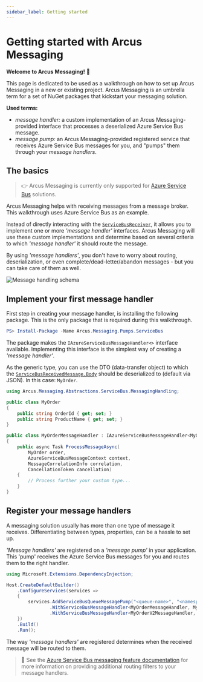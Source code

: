 ```yaml
---
sidebar_label: Getting started
---
```


# Getting started with Arcus Messaging
**Welcome to Arcus Messaging!** 🎉

This page is dedicated to be used as a walkthrough on how to set up Arcus Messaging in a new or existing project. Arcus Messaging is an umbrella term for a set of NuGet packages that kickstart your messaging solution.

**Used terms:**
* *message handler:* a custom implementation of an Arcus Messaging-provided interface that processes a deserialized Azure Service Bus message.
* *message pump:* an Arcus Messaging-provided registered service that receives Azure Service Bus messages for you, and "pumps" them through your *message handlers*.

## The basics
> 👉 Arcus Messaging is currently only supported for [Azure Service Bus](https://learn.microsoft.com/en-us/azure/service-bus-messaging/service-bus-messaging-overview) solutions.

Arcus Messaging helps with receiving messages from a message broker. This walkthrough uses Azure Service Bus as an example.

Instead of directly interacting with the [`ServiceBusReceiver`](https://learn.microsoft.com/en-us/dotnet/api/azure.messaging.servicebus.servicebusreceiver), it allows you to implement one or more *'message handler'* interfaces. Arcus Messaging will use these custom implementations and determine based on several criteria to which  *'message handler'* it should route the message.

By using *'message handlers'*, you don't have to worry about routing, deserialization, or even complete/dead-letter/abandon messages - but you can take care of them as well.

![Message handling schema](/media/worker-message-handling.png)

## Implement your first message handler
First step in creating your message handler, is installing the following package. This is the only package that is required during this walkthrough.

```powershell
PS> Install-Package -Name Arcus.Messaging.Pumps.ServiceBus
```

The package makes the `IAzureServiceBusMessageHandler<>` interface available. Implementing this interface is the simplest way of creating a *'message handler'*.

As the generic type, you can use the DTO (data-transfer object) to which the [`ServiceBusReceivedMessage.Body`](https://learn.microsoft.com/en-us/dotnet/api/azure.messaging.servicebus.servicebusreceivedmessage.body) should be deserialized to (default via JSON). In this case: `MyOrder`.

```csharp
using Arcus.Messaging.Abstractions.ServiceBus.MessagingHandling;

public class MyOrder
{
    public string OrderId { get; set; }
    public string ProductName { get; set; }
}

public class MyOrderMessageHandler : IAzureServiceBusMessageHandler<MyOrder>
{
    public async Task ProcessMessageAsync(
        MyOrder order,
        AzureServiceBusMessageContext context,
        MessageCorrelationInfo correlation,
        CancellationToken cancellation)
    {
        // Process further your custom type...
    }
}
```

## Register your message handlers
A messaging solution usually has more than one type of message it receives. Differentiating between types, properties, can be a hassle to set up.

*'Message handlers'* are registered on a *'message pump'* in your application. This 'pump' receives the Azure Service Bus messages for you and routes them to the right handler.

```csharp
using Microsoft.Extensions.DependencyInjection;

Host.CreateDefaultBuilder()
    .ConfigureServices(services =>
    {
        services.AddServiceBusQueueMessagePump("<queue-name>", "<namespace>", new ManagedIdentityCredential())
                .WithServiceBusMessageHandler<MyOrderMessageHandler, MyOrder>()
                .WithServiceBusMessageHandler<MyOrderV2MessageHandler, MyOrderV2>();
    })
    .Build()
    .Run();
```

The way *'message handlers'* are registered determines when the received message will be routed to them.

> 🔗 See the [Azure Service Bus messaging feature documentation](./03-Features/01-Azure/01-service-bus.md) for more information on providing additional routing filters to your message handlers.